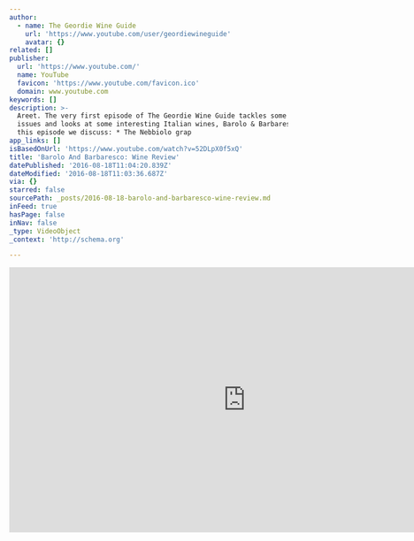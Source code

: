 ```yaml
---
author:
  - name: The Geordie Wine Guide
    url: 'https://www.youtube.com/user/geordiewineguide'
    avatar: {}
related: []
publisher:
  url: 'https://www.youtube.com/'
  name: YouTube
  favicon: 'https://www.youtube.com/favicon.ico'
  domain: www.youtube.com
keywords: []
description: >-
  Areet. The very first episode of The Geordie Wine Guide tackles some important
  issues and looks at some interesting Italian wines, Barolo & Barbaresco. In
  this episode we discuss: * The Nebbiolo grap
app_links: []
isBasedOnUrl: 'https://www.youtube.com/watch?v=52DLpX0f5xQ'
title: 'Barolo And Barbaresco: Wine Review'
datePublished: '2016-08-18T11:04:20.839Z'
dateModified: '2016-08-18T11:03:36.687Z'
via: {}
starred: false
sourcePath: _posts/2016-08-18-barolo-and-barbaresco-wine-review.md
inFeed: true
hasPage: false
inNav: false
_type: VideoObject
_context: 'http://schema.org'

---
```

<iframe src="https://cdn.embedly.com/widgets/media.html?src=https%3A%2F%2Fwww.youtube.com%2Fembed%2F52DLpX0f5xQ%3Ffeature%3Doembed&amp;url=http%3A%2F%2Fwww.youtube.com%2Fwatch%3Fv%3D52DLpX0f5xQ&amp;image=https%3A%2F%2Fi.ytimg.com%2Fvi%2F52DLpX0f5xQ%2Fhqdefault.jpg&amp;key=b7d04c9b404c499eba89ee7072e1c4f7&amp;type=text%2Fhtml&amp;schema=youtube" width="854" height="480" scrolling="no" frameborder="0" allowfullscreen="" style=""></iframe>